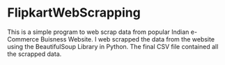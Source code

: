 # FlipkartWebScrapping
This is a simple program to web scrap data from popular Indian e-Commerce Buisness Website. I web scrapped the data from the website using the BeautifulSoup Library in Python. The final CSV file contained all the scrapped data.
